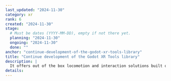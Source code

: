 ```yaml
---
last_updated: "2024-11-30"
category: xr
rank: 6
created: "2024-11-30"
stage:
  # Must be dates (YYYY-MM-DD), empty if not there yet.
  planning: "2024-11-30"
  ongoing: "2024-11-30"
  done: ""
anchor: "continue-development-of-the-godot-xr-tools-library"
title: "Continue development of the Godot XR Tools library"
description: |
  It offers out of the box locomotion and interaction solutions built on top of Godots core functionality.
details:
---
```


